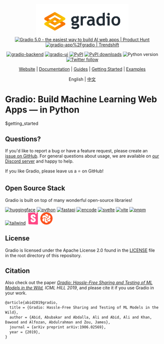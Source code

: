 <div align="center">
<a href="https://gradio.app">
<img src="readme_files/gradio.svg" alt="gradio" width=300>
</a>
</div>

<div align="center">
<span>
<a href="https://www.producthunt.com/posts/gradio-5-0?embed=true&utm_source=badge-featured&utm_medium=badge&utm_souce=badge-gradio&#0045;5&#0045;0" target="_blank"><img src="https://api.producthunt.com/widgets/embed-image/v1/featured.svg?post_id=501906&theme=light" alt="Gradio&#0032;5&#0046;0 - the&#0032;easiest&#0032;way&#0032;to&#0032;build&#0032;AI&#0032;web&#0032;apps | Product Hunt" style="width: 150px; height: 54px;" width="150" height="54" /></a>
<a href="https://trendshift.io/repositories/2145" target="_blank"><img src="https://trendshift.io/api/badge/repositories/2145" alt="gradio-app%2Fgradio | Trendshift" style="width: 150px; height: 55px;" width="150" height="55"/></a>
</span>

[![gradio-backend](https://github.com/gradio-app/gradio/actions/workflows/test-python.yml/badge.svg)](https://github.com/gradio-app/gradio/actions/workflows/test-python.yml)
[![gradio-ui](https://github.com/gradio-app/gradio/actions/workflows/tests-js.yml/badge.svg)](https://github.com/gradio-app/gradio/actions/workflows/tests-js.yml) 
[![PyPI](https://img.shields.io/pypi/v/gradio)](https://pypi.org/project/gradio/)
[![PyPI downloads](https://img.shields.io/pypi/dm/gradio)](https://pypi.org/project/gradio/)
![Python version](https://img.shields.io/badge/python-3.10+-important)
[![Twitter follow](https://img.shields.io/twitter/follow/gradio?style=social&label=follow)](https://twitter.com/gradio)

[Website](https://gradio.app)
| [Documentation](https://gradio.app/docs/)
| [Guides](https://gradio.app/guides/)
| [Getting Started](https://gradio.app/getting_started/)
| [Examples](demo/)

</div>

<div align="center">

English | [中文](readme_files/zh-cn#readme)

</div>

# Gradio: Build Machine Learning Web Apps — in Python

$getting_started

## Questions?

If you'd like to report a bug or have a feature request, please create an [issue on GitHub](https://github.com/gradio-app/gradio/issues/new/choose). For general questions about usage, we are available on [our Discord server](https://discord.com/invite/feTf9x3ZSB) and happy to help.

If you like Gradio, please leave us a ⭐ on GitHub!

## Open Source Stack

Gradio is built on top of many wonderful open-source libraries!

[<img src="readme_files/huggingface_mini.svg" alt="huggingface" height=40>](https://huggingface.co)
[<img src="readme_files/python.svg" alt="python" height=40>](https://www.python.org)
[<img src="readme_files/fastapi.svg" alt="fastapi" height=40>](https://fastapi.tiangolo.com)
[<img src="readme_files/encode.svg" alt="encode" height=40>](https://www.encode.io)
[<img src="readme_files/svelte.svg" alt="svelte" height=40>](https://svelte.dev)
[<img src="readme_files/vite.svg" alt="vite" height=40>](https://vitejs.dev)
[<img src="readme_files/pnpm.svg" alt="pnpm" height=40>](https://pnpm.io)
[<img src="readme_files/tailwind.svg" alt="tailwind" height=40>](https://tailwindcss.com)
[<img src="readme_files/storybook.svg" alt="storybook" height=40>](https://storybook.js.org/)
[<img src="readme_files/chromatic.svg" alt="chromatic" height=40>](https://www.chromatic.com/)

## License

Gradio is licensed under the Apache License 2.0 found in the [LICENSE](LICENSE) file in the root directory of this repository.

## Citation

Also check out the paper _[Gradio: Hassle-Free Sharing and Testing of ML Models in the Wild](https://arxiv.org/abs/1906.02569), ICML HILL 2019_, and please cite it if you use Gradio in your work.

```
@article{abid2019gradio,
  title = {Gradio: Hassle-Free Sharing and Testing of ML Models in the Wild},
  author = {Abid, Abubakar and Abdalla, Ali and Abid, Ali and Khan, Dawood and Alfozan, Abdulrahman and Zou, James},
  journal = {arXiv preprint arXiv:1906.02569},
  year = {2019},
}
```
